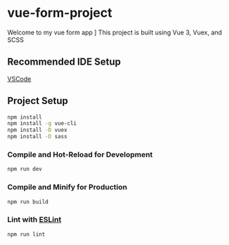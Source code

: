 # vue-form-project

Welcome to my vue form app ]
This project is built using Vue 3, Vuex, and SCSS

## Recommended IDE Setup

[VSCode](https://code.visualstudio.com/)

## Project Setup

```sh
npm install
npm install -g vue-cli
npm install -D vuex
npm install -D sass
```

### Compile and Hot-Reload for Development

```sh
npm run dev
```

### Compile and Minify for Production

```sh
npm run build
```

### Lint with [ESLint](https://eslint.org/)

```sh
npm run lint
```
